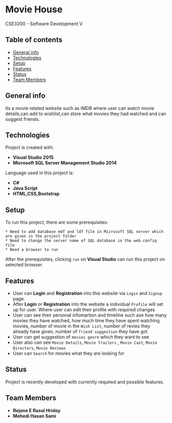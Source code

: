 # Movie House
CSE3200 - Software Development V 
## Table of contents
* [General info](#general-info)
* [Technologies](#technologies)
* [Setup](#setup)
* [Features](#features)
* [Status](#Status)
* [Team Members](#Team-Members)

## General info 
Its a movie related website such as IMDB where user can watch movie details,can add to wishlist,can store what movies they had watched and can suggest friends.
	
## Technologies
Project is created with:
* **Visual Studio 2015**
* **Microsoft SQL Server Management Studio 2014**

Language used in this project is:
* **C#**
* **Java Script**
* **HTML,CSS,Bootstrap**
	
## Setup
To run this project, there are some prerequisites:
```
* Need to add database mdf and ldf file in Microsoft SQL server which are given in the project folder
* Need to change the server name of SQL database in the web.confiq file
* Need a browser to run

```
After the prerequisites, clicking `run` on **Visual Studio** can run this project on selected browser.

## Features
* User can **Login** and **Registration** into this website via `Login` and `Signup` page.
* After **Login** or **Registration** into the website a individual `Profile` will set up for user. Where user can edit their profile with required changes
* User can see their personal infomartion and timeline such ase how many movies they have watched, how much time they have spent watching movies, number of movie in the `Wish List`, number of revies they already have given, number of `friend suggestion` they have got
* User can get suggestion of `movies genre` which they want to see 
* User also can see `Movie Details`, `Movie Trailers` , `Movie Cast`, `Movie Directors`, `Movie Reviews` 
* User can `Search` for movies what they are looking for


## Status 
Project is recently developed with currently required and possible features.

## Team Members
* **Rejone E Rasul Hridoy**
* **Mehedi Hasan Sami**



